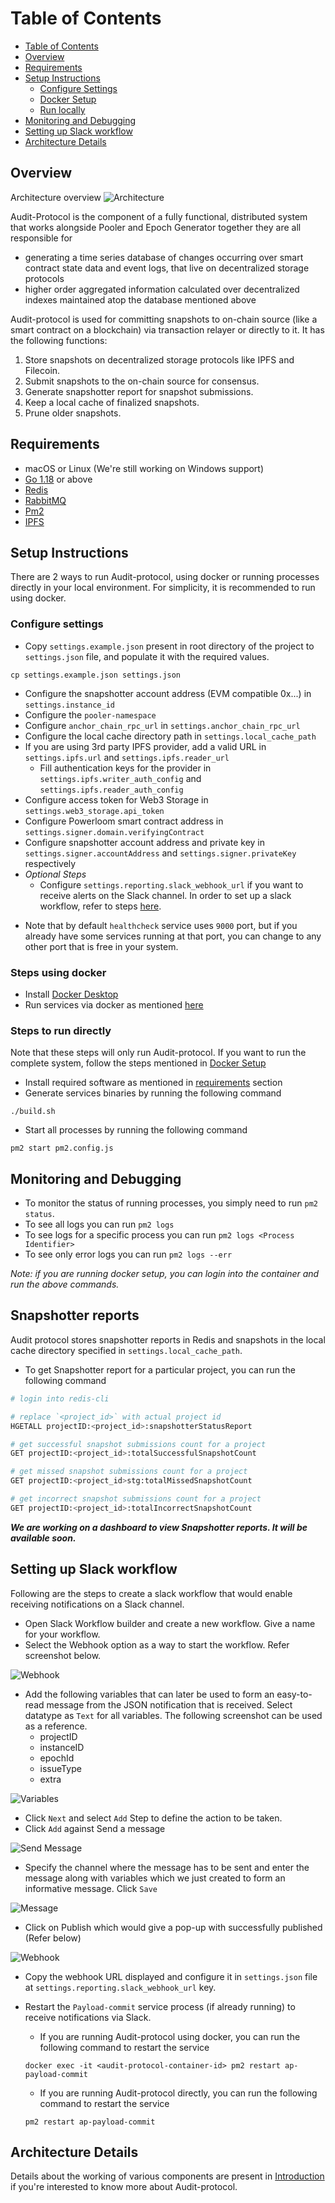 # Table of Contents
- [Table of Contents](#table-of-contents)
- [Overview](#overview)
- [Requirements](#requirements)
- [Setup Instructions](#setup-instructions)
  - [Configure Settings](#configure-settings)
  - [Docker Setup](#steps-using-docker)
  - [Run locally](#steps-to-run-directly)
- [Monitoring and Debugging](#monitoring-and-debugging)
- [Setting up Slack workflow](#setting-up-slack-workflow)
- [Architecture Details](#architecture-details)

## Overview

Architecture overview
![Architecture](./docs/images/onchain_architecture.png)

Audit-Protocol is the component of a fully functional, distributed system that works alongside Pooler and Epoch Generator together they are all responsible for
* generating a time series database of changes occurring over smart contract state data and event logs, that live on decentralized storage protocols
* higher order aggregated information calculated over decentralized indexes maintained atop the database mentioned above

Audit-protocol is used for committing snapshots to on-chain source (like a smart contract on a blockchain) via transaction relayer or directly to it.
It has the following functions:

<!-- TODO: add links to while paper for each of the functions below -->
1. Store snapshots on decentralized storage protocols like IPFS and Filecoin.
2. Submit snapshots to the on-chain source for consensus.
3. Generate snapshotter report for snapshot submissions.
4. Keep a local cache of finalized snapshots.
5. Prune older snapshots.


## Requirements
* macOS or Linux (We're still working on Windows support)
* [Go 1.18](https://golang.org/doc/install) or above
* [Redis](https://redis.io/docs/getting-started/installation/)
* [RabbitMQ](https://www.rabbitmq.com/download.html)
* [Pm2](https://pm2.keymetrics.io/docs/usage/quick-start/)
* [IPFS](https://ipfs.tech/)

## Setup Instructions
There are 2 ways to run Audit-protocol, using docker or running processes directly in your local environment.
For simplicity, it is recommended to run using docker.

###  Configure settings
* Copy `settings.example.json` present in root directory of the project to `settings.json` file, and populate it with the required values.

```shell
cp settings.example.json settings.json
```

- Configure the snapshotter account address (EVM compatible 0x...) in `settings.instance_id`
- Configure the `pooler-namespace`
- Configure `anchor_chain_rpc_url` in `settings.anchor_chain_rpc_url`
- Configure the local cache directory path in `settings.local_cache_path`
- If you are using 3rd party IPFS provider, add a valid URL in `settings.ipfs.url` and `settings.ipfs.reader_url`
  - Fill authentication keys for the provider in `settings.ipfs.writer_auth_config` and `settings.ipfs.reader_auth_config`
- Configure access token for Web3 Storage in `settings.web3_storage.api_token`
- Configure Powerloom smart contract address in `settings.signer.domain.verifyingContract`
- Configure snapshotter account address and private key in `settings.signer.accountAddress` and `settings.signer.privateKey` respectively
- *Optional Steps*
  - Configure `settings.reporting.slack_webhook_url` if you want to receive alerts on the Slack channel.
    In order to set up a slack workflow, refer to steps [here](#setting-up-slack-workflow).
* Note that by default `healthcheck` service uses `9000` port, but if you already have some services running at that port, you can
  change to any other port that is free in your system.

### Steps using docker
* Install [Docker Desktop](https://www.docker.com/products/docker-desktop/)
* Run services via docker as mentioned [here](https://github.com/PowerLoom/deploy/tree/main#instructions-for-code-contributors)

### Steps to run directly
Note that these steps will only run Audit-protocol. If you want to run the complete system, follow the steps mentioned in [Docker Setup](#steps-using-docker)
* Install required software as mentioned in [requirements](#requirements) section
* Generate services binaries by running the following command

```shell
./build.sh
```

* Start all processes by running the following command

```shell
pm2 start pm2.config.js
```

## Monitoring and Debugging

- To monitor the status of running processes, you simply need to run `pm2 status`.
- To see all logs you can run `pm2 logs`
- To see logs for a specific process you can run `pm2 logs <Process Identifier>`
- To see only error logs you can run `pm2 logs --err`

*Note: if you are running docker setup, you can login into the container and run the above commands.*

## Snapshotter reports

Audit protocol stores snapshotter reports in Redis and snapshots in the local cache directory specified in `settings.local_cache_path`.
- To get Snapshotter report for a particular project, you can run the following command
```bash
# login into redis-cli

# replace `<project_id>` with actual project id
HGETALL projectID:<project_id>:snapshotterStatusReport

# get successful snapshot submissions count for a project
GET projectID:<project_id>:totalSuccessfulSnapshotCount

# get missed snapshot submissions count for a project
GET projectID:<project_id>stg:totalMissedSnapshotCount

# get incorrect snapshot submissions count for a project
GET projectID:<project_id>:totalIncorrectSnapshotCount
```

***We are working on a dashboard to view Snapshotter reports. It will be available soon.***

## Setting up Slack workflow

Following are the steps to create a slack workflow that would enable receiving notifications on a Slack channel.

- Open Slack Workflow builder and create a new workflow. Give a name for your workflow.
- Select the Webhook option as a way to start the workflow. Refer screenshot below.

![Webhook](./docs/images/slack_workflow_start.png)
- Add the following variables that can later be used to form an easy-to-read message from the JSON notification that is received.
  Select datatype as `Text` for all variables. The following screenshot can be used as a reference.
  - projectID
  - instanceID
  - epochId
  - issueType
  - extra

![Variables](./docs/images/slack_workflow_variables.png)

- Click `Next` and select `Add` Step to define the action to be taken.
- Click `Add` against Send a message

![Send Message](./docs/images/slack_workflow_msg.png)

- Specify the channel where the message has to be sent and enter the message along with variables which we just created to form an informative message. Click `Save`

![Message](./docs/images/slack_workflow_send_message.png)

- Click on Publish which would give a pop-up with successfully published (Refer below)

![Webhook](./docs/images/slack_workflow_webhook.png)

- Copy the webhook URL displayed and configure it in `settings.json` file at `settings.reporting.slack_webhook_url` key.

- Restart the `Payload-commit` service process (if already running) to receive notifications via Slack.
  - If you are running Audit-protocol using docker, you can run the following command to restart the service
  ```shell
  docker exec -it <audit-protocol-container-id> pm2 restart ap-payload-commit
  ```
  - If you are running Audit-protocol directly, you can run the following command to restart the service
  ```shell
  pm2 restart ap-payload-commit
  ```

## Architecture Details
Details about the working of various components are present in [Introduction](docs/Introduction.md)
if you're interested to know more about Audit-protocol.
